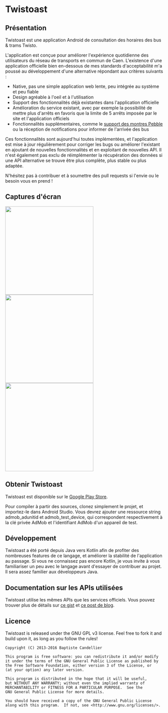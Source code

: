 # Twistoast

## Présentation
Twistoast est une application Android de consultation des horaires des bus & trams Twisto.

L'application est conçue pour améliorer l'expérience quotidienne des utilisateurs du réseau de
transports en commun de Caen.
L'existence d'une application officielle bien en-dessous de mes standards d'acceptabilité m'a poussé
au développement d'une alternative répondant aux critères suivants :

- Native, pas une simple application web lente, peu intégrée au système et peu fiable
- Design agréable à l'oeil et à l'utilisation
- Support des fonctionnalités déjà existantes dans l'application officielle
- Amélioration du service existant, avec par exemple la possibilité de mettre plus d'arrêts en
favoris que la limite de 5 arrêts imposée par le site et l'application officiels
- Fonctionnalités supplémentaires, comme le [support des montres Pebble](https://github.com/outadoc/Twistoast-pebble)
ou la réception de notifications pour informer de l'arrivée des bus

Ces fonctionnalités sont aujourd'hui toutes implémentées, et l'application est mise à jour
régulièrement pour corriger les bugs ou améliorer l'existant en ajoutant de nouvelles fonctionnalités
et en exploitant de nouvelles API. Il n'est également pas exclu de réimplémenter la récupération des
données si une API alternative se trouve être plus complète, plus stable ou plus adaptée.

N'hésitez pas à contribuer et à soumettre des pull requests si l'envie ou le besoin vous en prend !

## Captures d'écran
<img src="/../master/screenshots/fr_FR/screen_main.png?raw=true" width="280">
<img src="/../master/screenshots/fr_FR/screen_drawer.png?raw=true" width="280">
<img src="/../master/screenshots/fr_FR/screen_map.png?raw=true" width="280">

## Obtenir Twistoast
Twistoast est disponible sur le [Google Play Store](https://play.google.com/store/apps/details?id=fr.outadev.twistoast).

Pour compiler à partir des sources, clonez simplement le projet, et importez-le dans Android Studio.
Vous devrez ajouter une ressource string admob_adunitid et admob_test_device, qui correspondent
respectivement à la clé privée AdMob et l'identifiant AdMob d'un appareil de test.

## Développement
Twistoast a été porté depuis Java vers Kotlin afin de profiter des nombreuses features de ce langage, et améliorer
la stabilité de l'application au passage.
Si vous ne connaissez pas encore Kotlin, je vous invite à vous familiariser un peu avec le langage
avant d'essayer de contribuer au projet. Il sera assez familier aux développeurs Java.

## Documentation sur les APIs utilisées
Twistoast utilise les mêmes APIs que les services officiels. Vous pouvez trouver plus de détails sur
[ce gist](https://gist.github.com/outadoc/40060db45c436977a912) et [ce post de blog](https://outadoc.fr/2014/11/keolis-open-data-api/).

## Licence
Twistoast is released under the GNU GPL v3 license. Feel free to fork it and build upon it, as long
as you follow the rules!

    Copyright (C) 2013-2016 Baptiste Candellier

    This program is free software: you can redistribute it and/or modify
    it under the terms of the GNU General Public License as published by
    the Free Software Foundation, either version 3 of the License, or
    (at your option) any later version.

    This program is distributed in the hope that it will be useful,
    but WITHOUT ANY WARRANTY; without even the implied warranty of
    MERCHANTABILITY or FITNESS FOR A PARTICULAR PURPOSE.  See the
    GNU General Public License for more details.

    You should have received a copy of the GNU General Public License
    along with this program.  If not, see <http://www.gnu.org/licenses/>.
